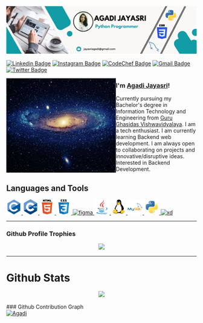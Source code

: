 <img src="https://github.com/Jayasri2103/Jayasri/blob/main/Turquoise%20Simple%20Modern%20Linkedin%20Banner%20(1).png">

[![Linkedin Badge](https://img.shields.io/badge/-LinkedIn-5ce1e6?style=flat-square&logo=Linkedin&logoColor=050a30&link=https://www.linkedin.com/in/agadi-jayasri-108278229/)](https://www.linkedin.com/in/agadi-jayasri-108278229/)
[![Instagram Badge](https://img.shields.io/badge/-Instagram-050a30?style=flat-square&logo=instagram&logoColor=white&link=https://www.instagram.com/jayasri_21035/)](https://www.instagram.com/jayasri_21035/)
[![CodeChef Badge](https://img.shields.io/badge/-CodeChef-5ce1e6?style=flat-square&logo=CodeChef&logoColor=050a30&link=https://www.codechef.com/users/agadi_jayasri)](https://www.codechef.com/users/agadi_jayasri)
[![Gmail Badge](https://img.shields.io/badge/-Gmail-050a30?style=flat-square&logo=Gmail&logoColor=white&link=mailto:jayasriagadi@gmail.com)](mailto:jayasriagadi@gmail.com)
[![Twitter Badge](https://img.shields.io/badge/-Twitter-5ce1e6?style=flat-square&logo=twitter&logoColor=050a30&link=https://twitter.com/AgadiJayasri)](https://twitter.com/AgadiJayasri)

<img align="left" width="290" height="250" alt="Agadi Jayasri" src="864929.jpg">

### I'm <a href="https://www.linkedin.com/in/agadi-jayasri-108278229/" target="_blank">Agadi Jayasri</a>!

Currently pursuing my Bachelor's degree in Information Technology and Engineering from [Guru Ghasidas Vishwavidyalaya](https://ggu.ac.in/). I am a tech enthusiast. I am currently learning Backend web development. I am always open to collaborating on projects and innovative/disruptive ideas. Interested in Backend Development.

## Languages and Tools

<p align="left"> <a href="https://www.cprogramming.com/" target="_blank"> <img src="https://raw.githubusercontent.com/devicons/devicon/master/icons/c/c-original.svg" alt="c" width="40" height="40"/> </a> <a href="https://www.w3schools.com/cpp/" target="_blank"> <img src="https://raw.githubusercontent.com/devicons/devicon/master/icons/cplusplus/cplusplus-original.svg" alt="cplusplus" width="40" height="40"/> </a> <a href="https://www.w3.org/html/" target="_blank"> <img src="https://raw.githubusercontent.com/devicons/devicon/master/icons/html5/html5-original-wordmark.svg" alt="html5" width="40" height="40"/> </a> <a href="https://www.w3schools.com/css/" target="_blank"> <img src="https://raw.githubusercontent.com/devicons/devicon/master/icons/css3/css3-original-wordmark.svg" alt="css3" width="40" height="40"/> </a> <a href="https://www.figma.com/" target="_blank"> <img src="https://www.vectorlogo.zone/logos/figma/figma-icon.svg" alt="figma" width="40" height="40"/> </a> <a href="https://www.java.com" target="_blank"> <img src="https://raw.githubusercontent.com/devicons/devicon/master/icons/java/java-original.svg" alt="java" width="40" height="40"/> </a> <a href="https://www.linux.org/" target="_blank"> <img src="https://raw.githubusercontent.com/devicons/devicon/master/icons/linux/linux-original.svg" alt="linux" width="40" height="40"/> </a> <a href="https://www.mysql.com/" target="_blank"> <img src="https://raw.githubusercontent.com/devicons/devicon/master/icons/mysql/mysql-original-wordmark.svg" alt="mysql" width="40" height="40"/> </a> <a href="https://www.python.org" target="_blank"> <img src="https://raw.githubusercontent.com/devicons/devicon/master/icons/python/python-original.svg" alt="python" width="40" height="40"/> </a> <a href="https://www.adobe.com/products/xd.html" target="_blank"> <img src="https://cdn.worldvectorlogo.com/logos/adobe-xd.svg" alt="xd" width="40" height="40"/> </a> </p>
  
---
### Github Profile Trophies
<div align="center">
  <img src="https://github-profile-trophy.vercel.app/?username=Jayasri2103&column=8&theme=white" />
</div>

---
# Github Stats

<!-- <p align="center">
    <img
        height="180em"
        src="https://github-readme-stats.vercel.app/api?username=Jayasri2103&show_icons=true&hide_border=true"
    />
    <img
        height="130em"
        src="https://github-readme-stats.vercel.app/api/top-langs/?username=Jayasri2103&show_icons=true&hide_border=true&layout=compact&langs_count=8"
   />
</p> -->
<p align="center">
  <img src="https://github-readme-streak-stats.herokuapp.com/?user=Jayasri2103&hide_border=true" height="180em" />
</p>
### Github Contribution Graph

<br/>
 <div>
 <a href="#"><img alt=Agadi Jayasri's Activity Graph" src="https://activity-graph.herokuapp.com/graph?username=Jayasri2103&custom_title=Agadi %20Jayasri%20Jayasri%20Contribution%20Graph&bg_color=0D1117&color=5ce1e6&line=FFFFFF&point=5ce1e6&hide_border=true" /></a>
  <div> 
</div>
<br/>
